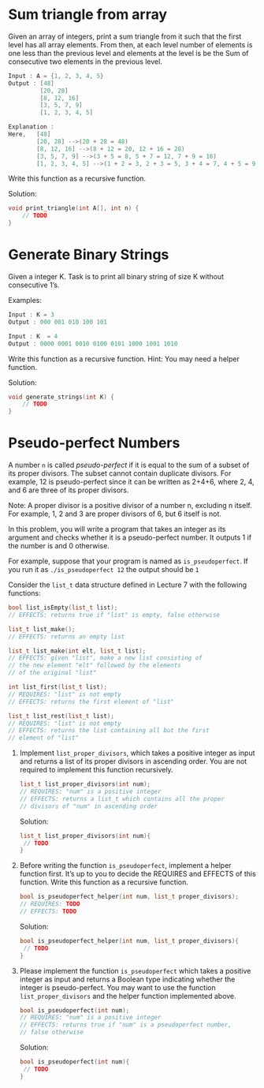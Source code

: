 # Sum triangle from array

Given an array of integers, print a sum triangle from it such that the first level has all array elements. From then, at each level number of elements is one less than the previous level and elements at the level is be the Sum of consecutive two elements in the previous level.

```c++
Input : A = {1, 2, 3, 4, 5}
Output : [48]
         [20, 28] 
         [8, 12, 16] 
         [3, 5, 7, 9] 
         [1, 2, 3, 4, 5] 

Explanation :
Here,   [48]
        [20, 28] -->(20 + 28 = 48)
        [8, 12, 16] -->(8 + 12 = 20, 12 + 16 = 28)
        [3, 5, 7, 9] -->(3 + 5 = 8, 5 + 7 = 12, 7 + 9 = 16)
        [1, 2, 3, 4, 5] -->(1 + 2 = 3, 2 + 3 = 5, 3 + 4 = 7, 4 + 5 = 9)
```

Write this function as a recursive function.

Solution:

```c++
void print_triangle(int A[], int n) { 
	// TODO
} 
```

# Generate Binary Strings

Given a integer K. Task is to print all binary string of size K without consecutive 1’s.

Examples:

```c++
Input : K = 3  
Output : 000 001 010 100 101 

Input : K  = 4 
Output : 0000 0001 0010 0100 0101 1000 1001 1010   
```

Write this function as a recursive function. Hint: You may need a helper function.

Solution:

```c++
void generate_strings(int K) { 
    // TODO
} 
```

# Pseudo-perfect Numbers

A number `n` is called *pseudo-perfect* if it is equal to the sum of a subset of its proper divisors. The subset cannot contain duplicate divisors. For example, 12 is pseudo-perfect since it can be written as
2+4+6, where 2, 4, and 6 are three of its proper divisors.

Note: A proper divisor is a positive divisor of a number n, excluding n itself. For example, 1, 2 and 3 are proper divisors of 6, but 6 itself is not.

In this problem, you will write a program that takes an integer as its argument and checks whether it is a pseudo-perfect number. It outputs 1 if the number is and 0 otherwise.

For example, suppose that your program is named as `is_pseudoperfect`. If you run it as
`./is_pseudoperfect 12`
the output should be
`1`

Consider the `list_t` data structure defined in Lecture 7 with the following functions:

```c++
bool list_isEmpty(list_t list);
// EFFECTS: returns true if "list" is empty, false otherwise

list_t list_make();
// EFFECTS: returns an empty list

list_t list_make(int elt, list_t list);
// EFFECTS: given "list", make a new list consisting of
// the new element "elt" followed by the elements
// of the original "list"

int list_first(list_t list);
// REQUIRES: "list" is not empty
// EFFECTS: returns the first element of "list"

list_t list_rest(list_t list);
// REQUIRES: "list" is not empty
// EFFECTS: returns the list containing all but the first
// element of "list"
```

1. Implement `list_proper_divisors`, which takes a positive integer as input and returns a list of its proper divisors in ascending order. You are not required to implement this function recursively.

   ```c++
   list_t list_proper_divisors(int num);
   // REQUIRES: "num" is a positive integer
   // EFFECTS: returns a list_t which contains all the proper
   // divisors of "num" in ascending order
   ```

   Solution:

   ```c++
   list_t list_proper_divisors(int num){
   	// TODO
   }
   ```

2. Before writing the function `is_pseudoperfect`, implement a helper function first. It’s up to you to decide the REQUIRES and EFFECTS of this function. Write this function as a recursive function.

   ```c++
   bool is_pseudoperfect_helper(int num, list_t proper_divisors);
   // REQUIRES: TODO
   // EFFECTS: TODO
   ```

   Solution:

   ```c++
   bool is_pseudoperfect_helper(int num, list_t proper_divisors){
   	// TODO
   }
   ```

3. Please implement the function `is_pseudoperfect` which takes a positive integer as input and returns a Boolean type indicating whether the integer is pseudo-perfect. You may want to use the function `list_proper_divisors` and the helper function implemented above.

   ```c++
   bool is_pseudoperfect(int num);
   // REQUIRES: "num" is a positive integer
   // EFFECTS: returns true if "num" is a pseudoperfect number,
   // false otherwise
   ```

   Solution:

   ```c++
   bool is_pseudoperfect(int num){
   	// TODO
   }
   ```

